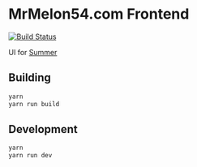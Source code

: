 # MrMelon54.com Frontend

[![Build Status](https://ci.mrmelon54.com/api/badges/melon/summer-ui/status.svg)](https://ci.mrmelon54.com/melon/summer-ui)

UI for [Summer](https://code.mrmelon54.com/melon/summer)

## Building

```bash
yarn
yarn run build
```

## Development

```bash
yarn
yarn run dev
```
